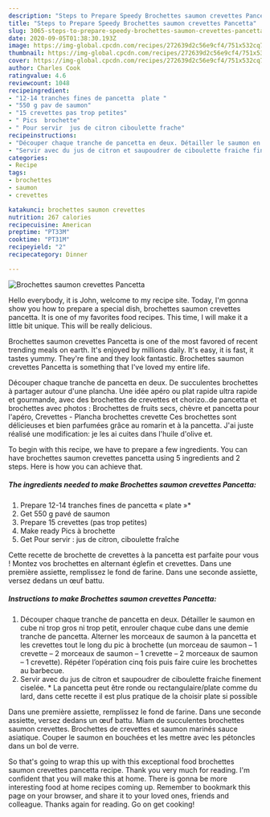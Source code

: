 ```yaml
---
description: "Steps to Prepare Speedy Brochettes saumon crevettes Pancetta"
title: "Steps to Prepare Speedy Brochettes saumon crevettes Pancetta"
slug: 3065-steps-to-prepare-speedy-brochettes-saumon-crevettes-pancetta
date: 2020-09-05T01:38:30.193Z
image: https://img-global.cpcdn.com/recipes/272639d2c56e9cf4/751x532cq70/brochettes-saumon-crevettes-pancetta-photo-principale-de-la-recette.jpg
thumbnail: https://img-global.cpcdn.com/recipes/272639d2c56e9cf4/751x532cq70/brochettes-saumon-crevettes-pancetta-photo-principale-de-la-recette.jpg
cover: https://img-global.cpcdn.com/recipes/272639d2c56e9cf4/751x532cq70/brochettes-saumon-crevettes-pancetta-photo-principale-de-la-recette.jpg
author: Charles Cook
ratingvalue: 4.6
reviewcount: 1048
recipeingredient:
- "12-14 tranches fines de pancetta  plate "
- "550 g pav de saumon"
- "15 crevettes pas trop petites"
- " Pics  brochette"
- " Pour servir  jus de citron ciboulette frache"
recipeinstructions:
- "Découper chaque tranche de pancetta en deux. Détailler le saumon en cube ni trop gros ni trop petit, enrouler chaque cube dans une demie tranche de pancetta. Alterner les morceaux de saumon à la pancetta et les crevettes tout le long du pic à brochette (un morceau de saumon – 1 crevette – 2 morceaux de saumon – 1 crevette – 2 morceaux de saumon – 1 crevette). Répéter l’opération cinq fois puis faire cuire les brochettes au barbecue."
- "Servir avec du jus de citron et saupoudrer de ciboulette fraiche finement ciselée. * La pancetta peut être ronde ou rectangulaire/plate comme du lard, dans cette recette il est plus pratique de la choisir plate si possible"
categories:
- Recipe
tags:
- brochettes
- saumon
- crevettes

katakunci: brochettes saumon crevettes 
nutrition: 267 calories
recipecuisine: American
preptime: "PT33M"
cooktime: "PT31M"
recipeyield: "2"
recipecategory: Dinner

---
```



![Brochettes saumon crevettes Pancetta](https://img-global.cpcdn.com/recipes/272639d2c56e9cf4/751x532cq70/brochettes-saumon-crevettes-pancetta-photo-principale-de-la-recette.jpg)

Hello everybody, it is John, welcome to my recipe site. Today, I'm gonna show you how to prepare a special dish, brochettes saumon crevettes pancetta. It is one of my favorites food recipes. This time, I will make it a little bit unique. This will be really delicious.

Brochettes saumon crevettes Pancetta is one of the most favored of recent trending meals on earth. It's enjoyed by millions daily. It's easy, it is fast, it tastes yummy. They're fine and they look fantastic. Brochettes saumon crevettes Pancetta is something that I've loved my entire life.

Découper chaque tranche de pancetta en deux. De succulentes brochettes à partager autour d&#39;une plancha. Une idée apéro ou plat rapide ultra rapide et gourmande, avec des brochettes de crevettes et chorizo..de pancetta et brochettes avec photos : Brochettes de fruits secs, chèvre et pancetta pour l&#39;apéro, Crevettes - Plancha brochettes crevette Ces brochettes sont délicieuses et bien parfumées grâce au romarin et à la pancetta. J&#39;ai juste réalisé une modification: je les ai cuites dans l&#39;huile d&#39;olive et.


To begin with this recipe, we have to prepare a few ingredients. You can have brochettes saumon crevettes pancetta using 5 ingredients and 2 steps. Here is how you can achieve that.

<!--inarticleads1-->

##### The ingredients needed to make Brochettes saumon crevettes Pancetta:

1. Prepare 12-14 tranches fines de pancetta « plate »*
1. Get 550 g pavé de saumon
1. Prepare 15 crevettes (pas trop petites)
1. Make ready  Pics à brochette
1. Get  Pour servir : jus de citron, ciboulette fraîche


Cette recette de brochette de crevettes à la pancetta est parfaite pour vous ! Montez vos brochettes en alternant églefin et crevettes. Dans une première assiette, remplissez le fond de farine. Dans une seconde assiette, versez dedans un œuf battu. 

<!--inarticleads2-->

##### Instructions to make Brochettes saumon crevettes Pancetta:

1. Découper chaque tranche de pancetta en deux. Détailler le saumon en cube ni trop gros ni trop petit, enrouler chaque cube dans une demie tranche de pancetta. Alterner les morceaux de saumon à la pancetta et les crevettes tout le long du pic à brochette (un morceau de saumon – 1 crevette – 2 morceaux de saumon – 1 crevette – 2 morceaux de saumon – 1 crevette). Répéter l’opération cinq fois puis faire cuire les brochettes au barbecue.
1. Servir avec du jus de citron et saupoudrer de ciboulette fraiche finement ciselée. * La pancetta peut être ronde ou rectangulaire/plate comme du lard, dans cette recette il est plus pratique de la choisir plate si possible


Dans une première assiette, remplissez le fond de farine. Dans une seconde assiette, versez dedans un œuf battu. Miam de succulentes brochettes saumon crevettes. Brochettes de crevettes et saumon marinés sauce asiatique. Couper le saumon en bouchées et les mettre avec les pétoncles dans un bol de verre. 

So that's going to wrap this up with this exceptional food brochettes saumon crevettes pancetta recipe. Thank you very much for reading. I'm confident that you will make this at home. There is gonna be more interesting food at home recipes coming up. Remember to bookmark this page on your browser, and share it to your loved ones, friends and colleague. Thanks again for reading. Go on get cooking!
